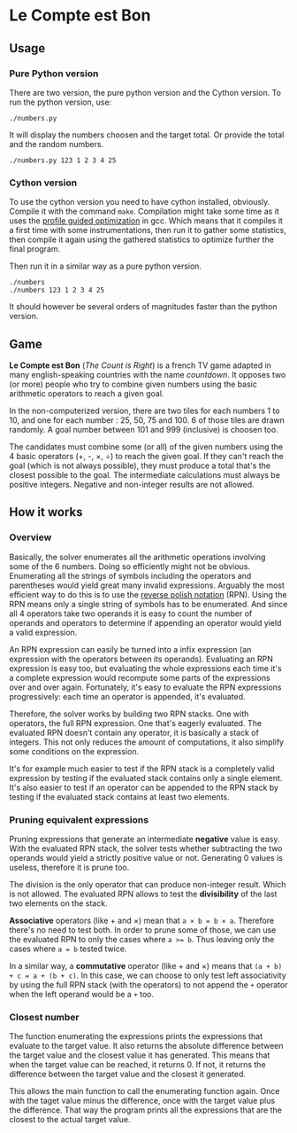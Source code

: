 # Le Compte est Bon
## Usage
### Pure Python version
There are two version, the pure python version and the Cython version.
To run the python version, use:

    ./numbers.py

It will display the numbers choosen and the target total. Or provide the total
and the random numbers.

    ./numbers.py 123 1 2 3 4 25

### Cython version
To use the cython version you need to have cython installed, obviously. Compile
it with the command `make`. Compilation might take some time as it uses the
[profile guided
optimization](https://en.wikipedia.org/wiki/Profile-guided_optimization) in
gcc. Which means that it compiles it a first time with some instrumentations,
	then run it to gather some statistics, then compile it again using the
	gathered statistics to optimize further the final program.

Then run it in a similar way as a pure python version.

    ./numbers
    ./numbers 123 1 2 3 4 25

It should however be several orders of magnitudes faster than the python
version.

## Game
**Le Compte est Bon** (*The Count is Right*) is a french TV game adapted in many
english-speaking countries with the name *countdown*. It opposes two (or more)
people who try to combine given numbers using the basic arithmetic operators
to reach a given goal.

In the non-computerized version, there are two tiles for each numbers 1 to 10,
and one for each number : 25, 50, 75 and 100. 6 of those tiles are drawn
randomly. A goal number between 101 and 999 (inclusive) is choosen too.

The candidates must combine some (or all) of the given numbers using the 4 basic
operators (+, -, ×, ÷) to reach the given goal. If they can't reach the goal
(which is not always possible), they must produce a total that's the closest
possible to the goal. The intermediate calculations must always be positive
integers. Negative and non-integer results are not allowed.

## How it works
### Overview
Basically, the solver enumerates all the arithmetic operations involving some of
the 6 numbers. Doing so efficiently might not be obvious. Enumerating all the
strings of symbols including the operators and parentheses would yield great
many invalid expressions. Arguably the most efficient way to do this is to use
the [reverse polish
notation](https://en.wikipedia.org/wiki/Reverse_Polish_notation) (RPN). Using
the RPN means only a single string of symbols has to be enumerated. And since
all 4 operators take two operands it is easy to count the number of operands
and operators to determine if appending an operator would yield a valid
expression.

An RPN expression can easily be turned into a infix expression (an expression
with the operators between its operands). Evaluating an RPN expression is easy
too, but evaluating the whole expressions each time it's a complete expression
would recompute some parts of the expressions over and over again. Fortunately,
it's easy to evaluate the RPN expressions progressively: each time an operator
is appended, it's evaluated.

Therefore, the solver works by building two RPN stacks. One with operators, the
full RPN expression. One that's eagerly evaluated. The evaluated RPN doesn't
contain any operator, it is basically a stack of integers. This not only reduces
the amount of computations, it also simplify some conditions on the expression.

It's for example much easier to test if the RPN stack is a completely valid
expression by testing if the evaluated stack contains only a single element.
It's also easier to test if an operator can be appended to the RPN stack by
testing if the evaluated stack contains at least two elements.


### Pruning equivalent expressions
Pruning expressions that generate an intermediate **negative** value is easy.
With the evaluated RPN stack, the solver tests whether subtracting the two
operands would yield a strictly positive value or not. Generating 0 values is
useless, therefore it is prune too.

The division is the only operator that can produce non-integer result. Which is
not allowed. The evaluated RPN allows to test the **divisibility** of the last
two elements on the stack.

**Associative** operators (like + and ×) mean that `a × b = b × a`. Therefore
there's no need to test both. In order to prune some of those, we can use the
evaluated RPN to only the cases where `a >= b`. Thus leaving only the cases
where `a = b` tested twice.

In a similar way, a **commutative** operator (like + and ×) means that `(a + b) + c = a + (b + c)`.
In this case, we can choose to only test left associativity by using the full
RPN stack (with the operators) to not append the `+` operator when the left
operand would be a `+` too.


### Closest number
The function enumerating the expressions prints the expressions that evaluate to
the target value. It also returns the absolute difference between the target
value and the closest value it has generated. This means that when the target
value can be reached, it returns 0. If not, it returns the difference between
the target value and the closest it generated.

This allows the main function to call the enumerating function again. Once with
the taget value minus the difference, once with the target value plus the
difference. That way the program prints all the expressions that are the
closest to the actual target value.

